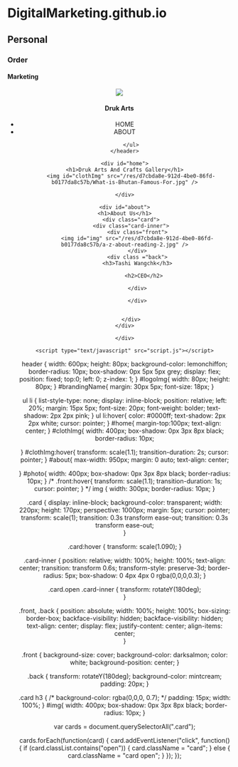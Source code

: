# DigitalMarketing.github.io
## Personal
### Order
#### Marketing
<!DOCTYPE html>
<html>

<head>
    <link rel="stylesheet" type="text/css" href="style.css" />
</head>

<body>
<div id="container">
    <header>
    <img src="/res/d7cbda8e-912d-4be0-86fd-b0177da8c57b/6125150314089790437-removebg-preview.png" id="logoImg"/>
        <h4 id="brandingName">Druk Arts </h4>
    <ul>
       <li id="nav-home">HOME</li> 
         <li id="nav-about">ABOUT</li> 
        
        
        </ul>
    </header>
    
<!-- homepage     -->
    <div id="home">
    <h1>Druk Arts And Crafts Gallery</h1>
        <img id="clothImg" src="/res/d7cbda8e-912d-4be0-86fd-b0177da8c57b/What-is-Bhutan-Famous-For.jpg" />
    
    </div>
<!--about page      -->
    <div id="about">
    <h1>About Us</h1>
        <div class="card">
        <div class="card-inner">
            <div class="front">
            <img id="img" src="/res/d7cbda8e-912d-4be0-86fd-b0177da8c57b/a-z-about-reading-2.jpg" />
            </div>
            <div class ="back">
            <h3>Tashi Wangchk</h3>
               
                <h2>CEO</h2>
               
            </div>
            
            </div>
        
        
        </div>
    </div>
    
    </div>
    
    <script type="text/javascript" src="script.js"></script>
</body>

</html>


header {
  width: 600px;
  height: 80px;
  background-color: lemonchiffon;
  border-radius: 10px;
  box-shadow: 0px 5px 5px grey;
  display: flex;
  position: fixed;
  top:0;
  left: 0;
  z-index: 1;
}
#logoImg{
    width: 80px;
    height: 80px;
}
#brandingName{
    margin: 30px 5px;
    font-size: 18px;
}

ul li {
   list-style-type: none;
   display: inline-block;
   position: relative;
    left: 20%;
    margin: 15px 5px;
    font-size: 20px;
    font-weight: bolder;
    text-shadow: 2px 2px pink;
 }
ul li:hover{
    color: #0000ff;
     text-shadow: 2px 2px white;
    cursor: pointer;
}
#home{
    margin-top:100px;
    text-align: center;
}
#clothImg{
    width: 400px;
    box-shadow: 0px 3px 8px black;
    border-radius: 10px;
    
}
#clothImg:hover{
    transform: scale(1.1);
    transition-duration: 2s;
    cursor: pointer;
}
#about{
    max-width: 950px;
    margin: 0 auto;
    text-align: center;
    
}
#photo{
    width: 400px;
    box-shadow: 0px 3px 8px black;
    border-radius: 10px;
}
/* .front:hover{
     transform: scale(1.1);
    transition-duration: 1s;
    cursor: pointer;
} */
img {
    width: 300px;
    border-radius: 10px;
}

.card {
    display: inline-block;
    background-color: transparent;
    width: 220px;
    height: 170px;
    perspective: 1000px;
    margin: 5px;
    cursor: pointer;
     transform: scale(1);
    transition: 0.3s transform ease-out;
    transition: 0.3s transform ease-out;  
}

.card:hover {
    transform: scale(1.090);
}

 .card-inner {
    position: relative;
    width: 100%;
    height: 100%;
    text-align: center;
    transition: transform 0.6s;
    transform-style: preserve-3d;
    border-radius: 5px;
    box-shadow: 0 4px 4px 0 rgba(0,0,0,0.3);
} 

.card.open .card-inner {
    transform: rotateY(180deg);  
}

.front, .back {
	position: absolute;
    width: 100%;
    height: 100%;
    box-sizing: border-box;
 	backface-visibility: hidden;
	backface-visibility: hidden;  
    text-align: center;
    display: flex;
    justify-content: center;
    align-items: center;  
}

.front {
    background-size: cover;
    background-color: darksalmon;
    color: white;
    background-position: center;
}

.back {
	transform: rotateY(180deg);
    background-color: mintcream;
    padding: 20px;
}

.card h3 {
/*     background-color: rgba(0,0,0, 0.7); */
    padding: 15px;
    width: 100%;
}
#img{
    width: 400px;
    box-shadow: 0px 3px 8px black;
    border-radius: 10px;
}


var cards = document.querySelectorAll(".card");

cards.forEach(function(card) {
    card.addEventListener("click", function() {
        if (card.classList.contains("open")) {
            card.className = "card";
        }
        else {
            card.className = "card open";
        }
    });
});





 
